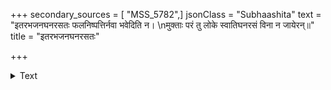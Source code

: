 +++
secondary_sources = [ "MSS_5782",]
jsonClass = "Subhaashita"
text = "इतरभजनघनरसतः फलनिष्पत्तिर्नवा भवेदिति न।  \nमुक्ताः परं तु लोके स्वातिघनरसं विना न जायेरन्॥"
title = "इतरभजनघनरसतः"

+++

<details><summary>Text</summary>

इतरभजनघनरसतः फलनिष्पत्तिर्नवा भवेदिति न।  
मुक्ताः परं तु लोके स्वातिघनरसं विना न जायेरन्॥
</details>
